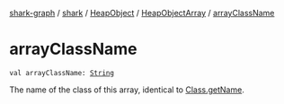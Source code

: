 [shark-graph](../../../index.md) / [shark](../../index.md) / [HeapObject](../index.md) / [HeapObjectArray](index.md) / [arrayClassName](./array-class-name.md)

# arrayClassName

`val arrayClassName: `[`String`](https://kotlinlang.org/api/latest/jvm/stdlib/kotlin/-string/index.html)

The name of the class of this array, identical to [Class.getName](https://docs.oracle.com/javase/6/docs/api/java/lang/Class.html#getName()).

